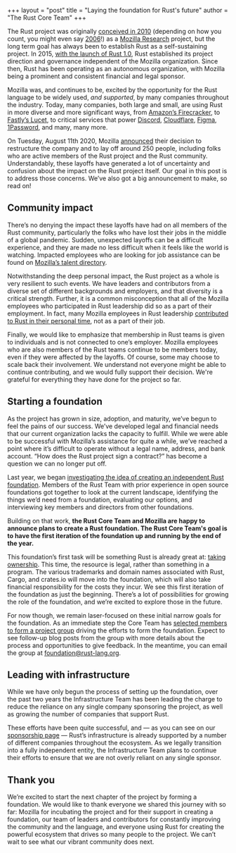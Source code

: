 +++
layout = "post"
title = "Laying the foundation for Rust's future"
author = "The Rust Core Team"
+++

The Rust project was originally [conceived in 2010][2010] (depending on how you count, you might even say [2006][2006]!) as a [Mozilla Research] project, but the long term goal has always been to establish Rust as a self-sustaining project. In 2015, [with the launch of Rust 1.0][onepointoh], Rust established its project direction and governance independent of the Mozilla organization. Since then, Rust has been operating as an autonomous organization, with Mozilla being a prominent and consistent financial and legal sponsor.

Mozilla was, and continues to be, excited by the opportunity for the Rust language to be widely used, *and supported*, by many companies throughout the industry. Today, many companies, both large and small, are using Rust in more diverse and more significant ways, from [Amazon’s Firecracker][firecracker], to [Fastly’s Lucet][lucet], to critical services that power [Discord], [Cloudflare], [Figma], [1Password], and many, many more.

On Tuesday, August 11th 2020, Mozilla [announced][layoffs] their decision to restructure the company and to lay off around 250 people, including folks who are active members of the Rust project and the Rust community. Understandably, these layoffs have generated a lot of uncertainty and confusion about the impact on the Rust project itself. Our goal in this post is to address those concerns. We’ve also got a big announcement to make, so read on!

## Community impact

There’s no denying the impact these layoffs have had on all members of the Rust community, particularly the folks who have lost their jobs in the middle of a global pandemic. Sudden, unexpected layoffs can be a difficult experience, and they are made no less difficult when it feels like the world is watching. Impacted employees who are looking for job assistance can be found on [Mozilla’s talent directory][talent-directory].

Notwithstanding the deep personal impact, the Rust project as a whole is very resilient to such events. We have leaders and contributors from a diverse set of different backgrounds and employers, and that diversity is a critical strength. Further, it is a common misconception that all of the Mozilla employees who participated in Rust leadership did so as a part of their employment. In fact, many Mozilla employees in Rust leadership [contributed to Rust in their personal time][manish-tweet], not as a part of their job. 

Finally, we would like to emphasize that membership in Rust teams is given to individuals and is not connected to one’s employer. Mozilla employees who are also members of the Rust teams continue to be members today, even if they were affected by the layoffs. Of course, some may choose to scale back their involvement. We understand not everyone might be able to continue contributing, and we would fully support their decision. We're grateful for everything they have done for the project so far.

## Starting a foundation

As the project has grown in size, adoption, and maturity, we’ve begun to feel the pains of our success. We’ve developed legal and financial needs that our current organization lacks the capacity to fulfill. While we were able to be successful with Mozilla’s assistance for quite a while, we’ve reached a point where it’s difficult to operate without a legal name, address, and bank account. “How does the Rust project sign a contract?” has become a question we can no longer put off.

Last year, we began [investigating the idea of creating an independent Rust foundation][niko-post]. Members of the Rust Team with prior experience in open source foundations got together to look at the current landscape, identifying the things we’d need from a foundation, evaluating our options, and interviewing key members and directors from other foundations.

Building on that work, **the Rust Core Team and Mozilla are happy to announce plans to create a Rust foundation. The Rust Core Team's goal is to have the first iteration of the foundation up and running by the end of the year.**

This foundation’s first task will be something Rust is already great at: [taking ownership]. This time, the resource is legal, rather than something in a program. The various trademarks and domain names associated with Rust, Cargo, and crates.io will move into the foundation, which will also take financial responsibility for the costs they incur. We see this first iteration of the foundation as just the beginning. There’s a lot of possibilities for growing the role of the foundation, and we’re excited to explore those in the future. 

For now though, we remain laser-focused on these initial narrow goals for the foundation. As an immediate step the Core Team has [selected members to form a project group][project-group] driving the efforts to form the foundation. Expect to see follow-up blog posts from the group with more details about the process and opportunities to give feedback. In the meantime, you can email the group at [foundation@rust-lang.org][mail].

## Leading with infrastructure

While we have only begun the process of setting up the foundation, over the past two years the Infrastructure Team has been leading the charge to reduce the reliance on any single company sponsoring the project, as well as growing the number of companies that support Rust.

These efforts have been quite successful, and — as you can see on our [sponsorship page][sponsors] — Rust’s infrastructure is already supported by a number of different companies throughout the ecosystem. As we legally transition into a fully independent entity, the Infrastructure Team plans to continue their efforts to ensure that we are not overly reliant on any single sponsor.

## Thank you

We’re excited to start the next chapter of the project by forming a foundation. We would like to thank everyone we shared this journey with so far: Mozilla for incubating the project and for their support in creating a foundation, our team of leaders and contributors for constantly improving the community and the language, and everyone using Rust for creating the powerful ecosystem that drives so many people to the project. We can’t wait to see what our vibrant community does next.

[layoffs]: https://blog.mozilla.org/blog/2020/08/11/changing-world-changing-mozilla/
[onepointoh]: https://blog.rust-lang.org/2015/05/15/Rust-1.0.html
[Mozilla Research]: https://research.mozilla.org/
[2006]: https://github.com/graydon/rust-prehistory/commit/b0fd440798ab3cfb05c60a1a1bd2894e1618479e
[2010]: https://github.com/rust-lang/rust/commit/c01efc669f09508b55eced32d3c88702578a7c3e
[talent-directory]: https://talentdirectory.mozilla.org/
[niko-post]: http://smallcultfollowing.com/babysteps/blog/2020/01/09/towards-a-rust-foundation/
[project-group]: https://www.rust-lang.org/governance/teams/core#project-foundation
[mail]: mailto:foundation@rust-lang.org
[sponsors]: https://www.rust-lang.org/sponsors
[taking ownership]: https://doc.rust-lang.org/book/ch04-00-understanding-ownership.html
[manish-tweet]: https://twitter.com/ManishEarth/status/1294023260770770944
[Discord]: https://blog.discord.com/why-discord-is-switching-from-go-to-rust-a190bbca2b1f
[Cloudflare]: https://blog.cloudflare.com/enjoy-a-slice-of-quic-and-rust/
[Figma]: https://www.figma.com/blog/rust-in-production-at-figma/
[1Password]: https://blog.1password.com/1passwordx-december-2019-release/
[lucet]: https://www.fastly.com/blog/announcing-lucet-fastly-native-webassembly-compiler-runtime
[firecracker]: https://aws.amazon.com/blogs/aws/firecracker-lightweight-virtualization-for-serverless-computing/
